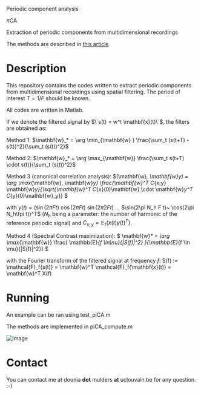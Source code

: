 Periodic component analysis

$\pi$CA

Extraction of periodic components from multidimensional recordings

The methods are described in [this article](https://link.springer.com/chapter/10.1007/978-3-319-93764-9_48)

# Description

This repository contains the codes written to extract periodic components from multidimensional recordings using spatial filtering. The period of interest $T = 1/F$ should be known. 

All codes are written in Matlab. 

If we denote the filtered signal by $\`s(t) = w^t \mathbf{x}(t)\`$, the filters are obtained as:

Method 1: $\mathbf{w}_* = \arg \min_{\mathbf{w} } \frac{\sum_t (s(t+T) - s(t))^2}{\sum_t (s(t))^2}$

Method 2: $\mathbf{w}_* = \arg \max_{\mathbf{w}} \frac{\sum_t s(t+T) \cdot s(t)}{\sum_t (s(t))^2}$

Method 3 (canonical correlation analysis): $(\mathbf{w}_*, \mathbf{w}_y_*) = \arg \max_{\mathbf{w}, \mathbf{w}_y} \frac{\mathbf{w}^T C_{x;y} \mathbf{w}_y}{\sqrt{\mathbf{w}^T C_{x}(0)\mathbf{w} \cdot \mathbf{w}_y^T C_{y}(0)\mathbf{w}_y}} $

with $y(t) = ( \sin(2\pi F t)~ \cos(2\pi F t)~ \sin(2\pi 2F t)~\ldots$ $\sin(2\pi N_h F t)~ \cos(2\pi N_h\fpi t))^T$ ($N_h$ being a parameter: the number of harmonic of the reference periodic signal) and $C_{x;y} =\mathbb{E}_t\{x(t)y(t)^T\}$. 

Method 4 (Spectral Contrast maximization): $ \mathbf{w}_* = \arg \max_{\mathbf{w}} \frac{ \mathbb{E}_{f \in\nu}\{|S(f)|^2\} }{\mathbb{E}_{f \in \mu}\{|S(f)|^2\}}  $

with the Fourier transform of the filtered signal at frequency $f$: S(f) := \mathcal{F}_f\{s(t)\} = \mathbf{w}^T \mathcal{F}_f\{\mathbf{x}(t)\} = \mathbf{w}^T X(f)


# Running

An example can be ran using test_piCA.m

The methods are implemented in piCA_compute.m

![Image](https://github.com/user-attachments/assets/15159a7e-aae9-4c8d-b42a-bd3c41326977)

# Contact

You can contact me at dounia **dot** mulders **at** uclouvain.be for any question. :-)


